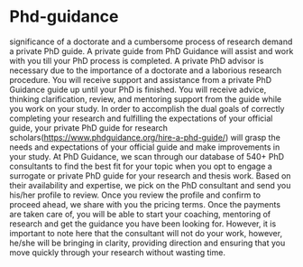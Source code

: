 # Phd-guidance
significance of a doctorate and a cumbersome process of research demand a private PhD guide. A private guide from PhD Guidance will assist and work with you till your PhD process is completed.
A private PhD advisor is necessary due to the importance of a doctorate and a laborious research procedure. You will receive support and assistance from a private PhD Guidance guide up until your PhD is finished. You will receive advice, thinking clarification, review, and mentoring support from the guide while you work on your study. In order to accomplish the dual goals of correctly completing your research and fulfilling the expectations of your official guide, your private PhD guide for research scholars(https://www.phdguidance.org/hire-a-phd-guide/) will grasp the needs and expectations of your official guide and make improvements in your study.
At PhD Guidance, we scan through our database of 540+ PhD consultants to find the best fit for your topic when you opt to engage a surrogate or private PhD guide for your research and thesis work. 
Based on their availability and expertise, we pick on the PhD consultant and send you his/her profile to review. Once you review the profile and confirm to proceed ahead, we share with you the pricing terms. Once the payments are taken care of, you will be able to start your coaching, mentoring of research and get the guidance you have been looking for. However, it is important to note here that the consultant will not do your work, however, he/she will be bringing in clarity, providing direction and ensuring that you move quickly through your research without wasting time.
